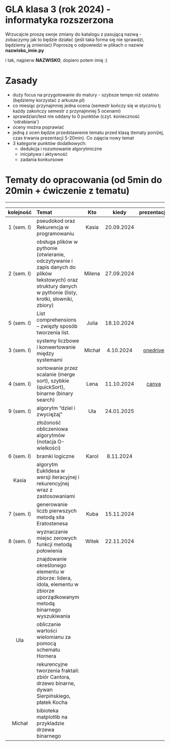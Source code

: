 # GLA klasa 3 (rok 2024) - informatyka rozszerzona 
Wrzucajcie proszę swoje zmiany do katalogu z pasującą nazwą - zobaczymy jak to będzie działać (jeśli taka forma się nie sprawdzi, będziemy ją zmieniać)
Poproszę o odpowiedzi w plikach o nazwie **nazwisko_imie.py** 

i tak, najpierw **NAZWISKO**, dopiero potem imię :)

# Zasady
- duży focus na przygotowanie do matury - szybsze tempo niż ostatnio (będziemy korzystać z arkusze.pl)
- co miesiąc przynajmniej jedna ocena (semestr kończy się w styczniu tj każdy zakończy semestr z przynajmniej 5 ocenami)
- sprawdzian/test nie oddany to 0 punktów (czyt. konieczność 'odrabiania')
- oceny można poprawiać
- jedną z ocen będzie przedstawienie tematu przed klasą (tematy poniżej, czas trwania prezentacji 5-20min). Co zajęcia nowy temat
- 3 kategorie punktów dodatkowych:
    - dedukcja i rozumowanie algorytmiczne
    - inicjatywa i aktywność
    - zadania konkursowe
  
# Tematy do opracowania (od 5min do 20min + ćwiczenie z tematu)
---------
| kolejność    | Temat                                                                                                                      | Kto                       | kiedy                            | prezentacja |
| :---:        | :----------------                                                                                                          | :------:                  | :----:                           | :-----:     |
| 1 (sem. I) | pseudokod oraz Rekurencja w programowaniu                                                                                  |   Kasia                   | 20.09.2024                       |             |
| 2 (sem. I) | obsługa plików w pythonie (otwieranie, odczytywanie i zapis danych do plików tekstowych) oraz struktury danych w pythonie (listy, krotki, słowniki, zbiory)|    Milena  |  27.09.2024     |             |
| 5 (sem. I) | List comprehensions – zwięzły sposób tworzenia list.                                                                       |   Julia                   |        18.10.2024                |             |
| 3 (sem. I) | systemy liczbowe i konwertowanie między systemami                                                                          |   Michał                  |        4.10.2024                 |  [onedrive](https://1drv.ms/p/s!Ahvhmcr-0MY8a0kMlTxvv3C9EAM?e=1avMFs)           |   
| 4 (sem. I) | sortowanie przez scalanie (merge sort), szybkie (quickSort), binarne (binary search)                                       |   Lena                    |        11.10.2024                |  [canva](https://www.canva.com/design/DAGTFwjdFis/etFXKeiS_rPjNesLSUrepw/view?utm_content=DAGTFwjdFis&utm_campaign=designshare&utm_medium=link&utm_source=editor)           |
| 9 (sem. I) | algorytm “dziel i zwyciężaj”                                                                                               |    Ula                    |        24.01.2025                 |             |
|   | złożoność obliczeniowa algorytmów (notacja O-wielkości)                                                                    |                           |                                  |             |
| 6 (sem. I) | bramki logiczne                                                                                                            |   Karol                   |        8.11.2024                 |             |
|  Kasia | algorytm Euklidesa w wersji iteracyjnej i rekurencyjnej wraz z zastosowaniami                                              |                           |                                  |             |
| 7 (sem. I) | generowanie liczb pierwszych metodą sita Eratostenesa                                                                      |   Kuba                    |        15.11.2024                |             |
| 8 (sem. I) | wyznaczanie miejsc zerowych funkcji metodą połowienia                                                                      |   Witek                   |        22.11.2024                |             |
|   | znajdowanie określonego elementu w zbiorze: lidera, idola, elementu w zbiorze uporządkowanym metodą binarnego wyszukiwania |                           |                                  |             |
| Ula  | obliczanie wartości wielomianu za pomocą schematu Hornera                                                                  |                           |                                  |             |
|   | rekurencyjne tworzenia fraktali: zbiór Cantora, drzewo binarne, dywan Sierpińskiego, płatek Kocha                          |                           |                                  |             |
|  Michał | bibioteka matplotlib na przykladzie drzewa binarnego                                                                       |                           |                                  |             |



      
